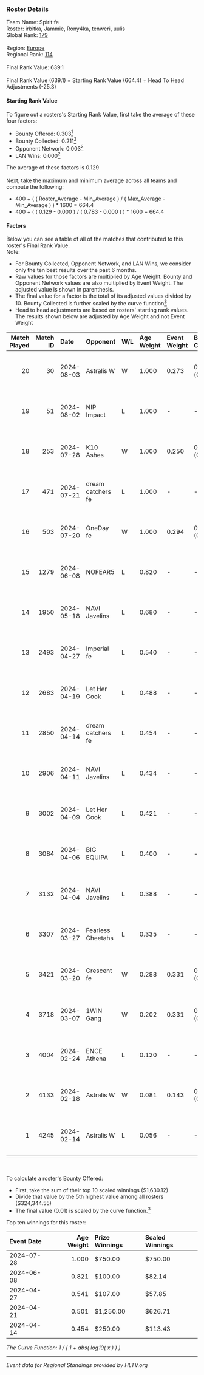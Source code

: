 ### Roster Details<br />
Team Name: Spirit fe<br />
Roster: irbitka, Jammie, Rony4ka, tenweri, uulis<br />
Global Rank: [179](../standings_global.md)<br />
<br />
Region: [Europe]( ../standings_europe.md)<br />
Regional Rank: [114]( ../standings_europe.md)<br />
<br />
Final Rank Value:  639.1<br />
<br />
Final Rank Value (639.1) = Starting Rank Value (664.4) + Head To Head Adjustments (-25.3)<br />

#### Starting Rank Value<br />
To figure out a rosters's Starting Rank Value, first take the average of these four factors:<br />
- Bounty Offered: 0.303[<sup>1</sup>](#table2)
- Bounty Collected: 0.211[<sup>2</sup>](#table1)
- Opponent Network: 0.003[<sup>2</sup>](#table1)
- LAN Wins: 0.000[<sup>2</sup>](#table1)

The average of these factors is 0.129<br />
<br />
Next, take the maximum and minimum average across all teams and compute the following:<br />
- 400 + ( ( Roster_Average - Min_Average ) / ( Max_Average - Min_Average ) ) * 1600 = 664.4
- 400 + ( ( 0.129 - 0.000 ) / ( 0.783 - 0.000 ) ) * 1600 = 664.4


#### Factors<br />
Below you can see a table of all of the matches that contributed to this roster's Final Rank Value.<br />
Note:<br />

- For Bounty Collected, Opponent Network, and LAN Wins, we consider only the ten best results over the past 6 months.
- Raw values for those factors are multiplied by Age Weight. Bounty and Opponent Network values are also multiplied by Event Weight. The adjusted value is shown in parenthesis.
- The final value for a factor is the total of its adjusted values divided by 10. Bounty Collected is further scaled by the curve function[<sup>3</sup>](#curveFunction)
- Head to head adjustments are based on rosters' starting rank values. The results shown below are adjusted by Age Weight and not Event Weight
<span id="table1"></span><br />


| Match Played | Match ID | Date       | Opponent          | W/L | Age Weight | Event Weight | Bounty Collected | Opponent Network | LAN Wins  | H2H Adj. | Roster                                   |
| -: | -: | :- | :- | :- | :- | :- | :- | :- | :- | -: | :- |
|           20 |       30 | 2024-08-03 | Astralis W        | W   | 1.000      | 0.273        | 0.002 (0.001)    | 0.064 (0.017)    | 0 (0.000) |    16.67 | irbitka, Jammie, Rony4ka, tenweri, uulis |
|           19 |       51 | 2024-08-02 | NIP Impact        | L   | 1.000      | -            | -                | -                | -         |   -11.62 | AverOna, Jammie, Rony4ka, tenweri, uulis |
|           18 |      253 | 2024-07-28 | K10 Ashes         | W   | 1.000      | 0.250        | 0.001 (0.000)    | 0.000 (0.000)    | 0 (0.000) |    11.05 | AverOna, Jammie, Rony4ka, tenweri, uulis |
|           17 |      471 | 2024-07-21 | dream catchers fe | L   | 1.000      | -            | -                | -                | -         |   -11.63 | AverOna, Jammie, Rony4ka, tenweri, uulis |
|           16 |      503 | 2024-07-20 | OneDay fe         | W   | 1.000      | 0.294        | 0.002 (0.000)    | 0.000 (0.000)    | 0 (0.000) |    11.04 | AverOna, Jammie, Rony4ka, tenweri, uulis |
|           15 |     1279 | 2024-06-08 | NOFEAR5           | L   | 0.820      | -            | -                | -                | -         |   -11.63 | AverOna, Jammie, Rony4ka, tenweri, uulis |
|           14 |     1950 | 2024-05-18 | NAVI Javelins     | L   | 0.680      | -            | -                | -                | -         |    -5.17 | AverOna, Jammie, Rony4ka, tenweri, uulis |
|           13 |     2493 | 2024-04-27 | Imperial fe       | L   | 0.540      | -            | -                | -                | -         |    -1.65 | AverOna, Jammie, Rony4ka, tenweri, uulis |
|           12 |     2683 | 2024-04-19 | Let Her Cook      | L   | 0.488      | -            | -                | -                | -         |    -2.97 | AverOna, Jammie, Rony4ka, tenweri, uulis |
|           11 |     2850 | 2024-04-14 | dream catchers fe | L   | 0.454      | -            | -                | -                | -         |    -5.80 | AverOna, Jammie, Rony4ka, tenweri, uulis |
|           10 |     2906 | 2024-04-11 | NAVI Javelins     | L   | 0.434      | -            | -                | -                | -         |    -3.90 | AverOna, Jammie, Rony4ka, tenweri, uulis |
|            9 |     3002 | 2024-04-09 | Let Her Cook      | L   | 0.421      | -            | -                | -                | -         |    -2.49 | AverOna, Jammie, Rony4ka, tenweri, uulis |
|            8 |     3084 | 2024-04-06 | BIG EQUIPA        | L   | 0.400      | -            | -                | -                | -         |    -4.43 | AverOna, Jammie, Rony4ka, tenweri, uulis |
|            7 |     3132 | 2024-04-04 | NAVI Javelins     | L   | 0.388      | -            | -                | -                | -         |    -3.57 | AverOna, Jammie, Rony4ka, tenweri, uulis |
|            6 |     3307 | 2024-03-27 | Fearless Cheetahs | L   | 0.335      | -            | -                | -                | -         |    -5.01 | AverOna, Jammie, Rony4ka, tenweri, uulis |
|            5 |     3421 | 2024-03-20 | Crescent fe       | W   | 0.288      | 0.331        | 0.005 (0.000)    | 0.078 (0.007)    | 0 (0.000) |     4.47 | AverOna, Jammie, Rony4ka, tenweri, uulis |
|            4 |     3718 | 2024-03-07 | 1WIN Gang         | W   | 0.202      | 0.331        | 0.001 (0.000)    | 0.017 (0.001)    | 0 (0.000) |     3.13 | AverOna, Jammie, Rony4ka, tenweri, uulis |
|            3 |     4004 | 2024-02-24 | ENCE Athena       | L   | 0.120      | -            | -                | -                | -         |    -2.03 | AverOna, Jammie, Rony4ka, tenweri, uulis |
|            2 |     4133 | 2024-02-18 | Astralis W        | W   | 0.081      | 0.143        | 0.001 (0.000)    | 0.021 (0.000)    | 0 (0.000) |     1.13 | AverOna, Jammie, Rony4ka, tenweri, uulis |
|            1 |     4245 | 2024-02-14 | Astralis W        | L   | 0.056      | -            | -                | -                | -         |    -0.89 | AverOna, Jammie, Rony4ka, tenweri, uulis |

<br />
<span id="table2"></span><br />
To calculate a roster's Bounty Offered:<br />

- First, take the sum of their top 10 scaled winnings ($1,630.12)
- Divide that value by the 5th highest value among all rosters ($324,344.55)
- The final value (0.01) is scaled by the curve function.[<sup>3</sup>](#curveFunction)

Top ten winnings for this roster:<br />

| Event Date | Age Weight | Prize Winnings | Scaled Winnings |
| :- | -: | :- | :- |
| 2024-07-28 |      1.000 | $750.00        | $750.00         |
| 2024-06-08 |      0.821 | $100.00        | $82.14          |
| 2024-04-27 |      0.541 | $107.00        | $57.85          |
| 2024-04-21 |      0.501 | $1,250.00      | $626.71         |
| 2024-04-14 |      0.454 | $250.00        | $113.43         |


<span id="curveFunction"></span>_The Curve Function: 1 / ( 1 + abs( log10( x ) ) )_<br />

---
_Event data for Regional Standings provided by HLTV.org_<br />
